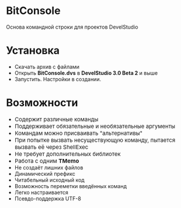 # BitConsole
Основа командной строки для проектов DevelStudio

<h1>Установка</h1>
<ul>
<li>Скачать архив с файлами</li>
<li>Открыть <b>BitConsole.dvs</b> в <b>DevelStudio 3.0 Beta 2</b> и выше</li>
<li>Запустить. Настройки в создании.</li>
</ul>


<h1>Возможности</h1>
<ul>
<li><span style="font-size: 15px">Содержит различные команды</span></li>
<li><span style="font-size: 15px">Поддерживает обязательные и необязательные аргументы</span></li>
<li><span style="font-size: 15px">Командам можно присваивать "альтернативы"</span></li>
<li><span style="font-size: 15px">При попытке вызвать несуществующую команду, пытается вызвать её через ShellExec</span></li>
<li><span style="font-size: 15px">Не требует дополнительных библиотек</span></li>
<li><span style="font-size: 15px">Работа с одним <b>TMemo</b></span></li>
<li>Не создаёт лишних файлов</li>
<li>Динамический префикс</li>
<li>Читабельный исходный код</li>
<li>Возможность переметки введённых команд</li>
<li>Легко настраивается</li>
<li>Псевдо-поддержка UTF-8</li>
</ul>
